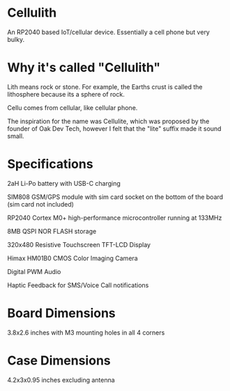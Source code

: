 # Cellulith
An RP2040 based IoT/cellular device. Essentially a cell phone but very bulky.

# Why it's called "Cellulith"
Lith means rock or stone. For example, the Earths crust is called the lithosphere because its a sphere of rock.

Cellu comes from cellular, like cellular phone.

The inspiration for the name was Cellulite, which was proposed by the founder of Oak Dev Tech, however I felt that the "lite" suffix made it sound small.

# Specifications
2aH Li-Po battery with USB-C charging

SIM808 GSM/GPS module with sim card socket on the bottom of the board (sim card not included)

RP2040 Cortex M0+ high-performance microcontroller running at 133MHz

8MB QSPI NOR FLASH storage

320x480 Resistive Touchscreen TFT-LCD Display

Himax HM01B0 CMOS Color Imaging Camera

Digital PWM Audio

Haptic Feedback for SMS/Voice Call notifications

# Board Dimensions
3.8x2.6 inches with M3 mounting holes in all 4 corners

# Case Dimensions
4.2x3x0.95 inches excluding antenna
